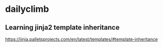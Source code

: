 # dailyclimb

## Learning jinja2 template inheritance

https://jinja.palletsprojects.com/en/latest/templates/#template-inheritance
